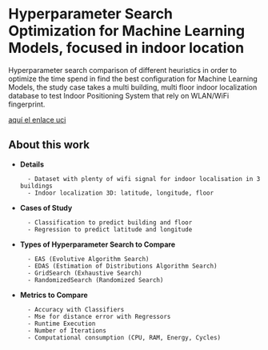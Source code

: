 # Hyperparameter Search Optimization for Machine Learning Models, focused in indoor location

Hyperparameter search comparison of different heuristics in order to optimize the time spend in find
the best configuration for Machine Learning Models, the study case takes a multi building, multi floor 
indoor localization database to test Indoor Positioning System that rely on WLAN/WiFi fingerprint.

[aquí el enlace uci](https://archive.ics.uci.edu/ml/datasets/UJIIndoorLoc#)


## About this work

- __Details__

        - Dataset with plenty of wifi signal for indoor localisation in 3 buildings
        - Indoor localization 3D: latitude, longitude, floor

- __Cases of Study__

        - Classification to predict building and floor
        - Regression to predict latitude and longitude

- __Types of Hyperparameter Search to Compare__

        - EAS (Evolutive Algorithm Search)
        - EDAS (Estimation of Distributions Algorithm Search)
        - GridSearch (Exhaustive Search)
        - RandomizedSearch (Randomized Search)

- __Metrics to Compare__

        - Accuracy with Classifiers
        - Mse for distance error with Regressors
        - Runtime Execution
        - Number of Iterations
        - Computational consumption (CPU, RAM, Energy, Cycles)

